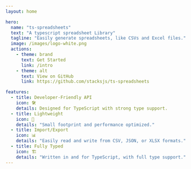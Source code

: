 ```yaml
---
layout: home

hero:
  name: "ts-spreadsheets"
  text: "A typescript spreadsheet Library"
  tagline: "Easily generate spreadsheets, like CSVs and Excel files."
  image: /images/logo-white.png
  actions:
    - theme: brand
      text: Get Started
      link: /intro
    - theme: alt
      text: View on GitHub
      link: https://github.com/stacksjs/ts-spreadsheets

features:
  - title: Developer-Friendly API
    icon: 🛠️
    details: Designed for TypeScript with strong type support.
  - title: Lightweight
    icon: 🚀
    details: "Small footprint and performance optimized."
  - title: Import/Export
    icon: 📊
    details: "Easily read and write from CSV, JSON, or XLSX formats."
  - title: Fully Typed
    icon: 🏗️
    details: "Written in and for TypeScript, with full type support."
---
```


<Home />
